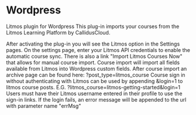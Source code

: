 # Wordpress
Litmos plugin for Wordpress
This plug-in imports your courses from the Litmos Learning Platform by CallidusCloud.

After activating the plug-in you will see the Litmos option in the Settings pages.
On the settings page, enter your Litmos API credentials to enable the automatic course sync.
There is also a link "Import Litmos Courses Now" that allows for manual course import.
Course import will import all fields available from Litmos into Wordpress custom fields.
After course import an archive page can be found here: ?post_type=litmos_course
Course sign in without authenticating with Litmos can be used by appending &login=1 to litmos course posts.
E.G. ?litmos_course=litmos-getting-started&login=1
Users must have their Litmos username entered in their profile to use the sign-in links.
If the login fails, an error message will be appended to the url with parameter name "errMsg"


